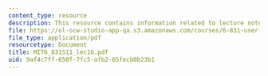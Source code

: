 ```yaml
---
content_type: resource
description: This resource contains information related to lecture notes.
file: https://ol-ocw-studio-app-qa.s3.amazonaws.com/courses/6-831-user-interface-design-and-implementation-spring-2011/9af4c7ff650f7fc5afb265fecb0b23b1_MIT6_831S11_lec16.pdf
file_type: application/pdf
resourcetype: Document
title: MIT6_831S11_lec16.pdf
uid: 9af4c7ff-650f-7fc5-afb2-65fecb0b23b1
---
```

